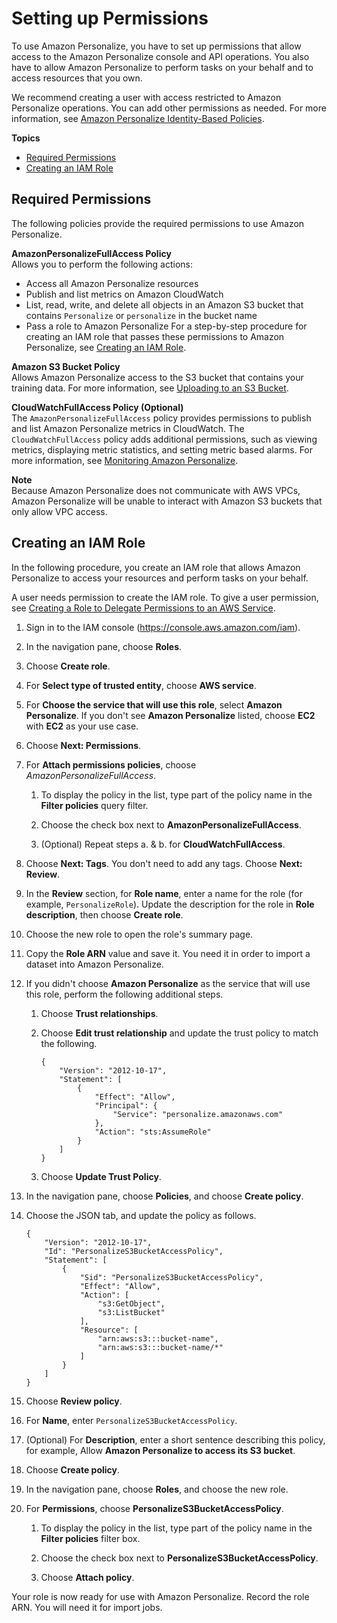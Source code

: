 # Setting up Permissions<a name="aws-personalize-set-up-permissions"></a>

To use Amazon Personalize, you have to set up permissions that allow access to the Amazon Personalize console and API operations\. You also have to allow Amazon Personalize to perform tasks on your behalf and to access resources that you own\.

We recommend creating a user with access restricted to Amazon Personalize operations\. You can add other permissions as needed\. For more information, see [Amazon Personalize Identity\-Based Policies](security_iam_service-with-iam.md#security_iam_service-with-iam-id-based-policies)\.

**Topics**
+ [Required Permissions](#set-up-required-permissions)
+ [Creating an IAM Role](#set-up-create-role-with-permissions)

## Required Permissions<a name="set-up-required-permissions"></a>

The following policies provide the required permissions to use Amazon Personalize\.

**AmazonPersonalizeFullAccess Policy**  
Allows you to perform the following actions:  
+ Access all Amazon Personalize resources
+ Publish and list metrics on Amazon CloudWatch
+ List, read, write, and delete all objects in an Amazon S3 bucket that contains `Personalize` or `personalize` in the bucket name
+ Pass a role to Amazon Personalize
For a step\-by\-step procedure for creating an IAM role that passes these permissions to Amazon Personalize, see [Creating an IAM Role](#set-up-create-role-with-permissions)\.

**Amazon S3 Bucket Policy**  
Allows Amazon Personalize access to the S3 bucket that contains your training data\. For more information, see [Uploading to an S3 Bucket](data-prep-upload-s3.md)\.

**CloudWatchFullAccess Policy \(Optional\)**  
The `AmazonPersonalizeFullAccess` policy provides permissions to publish and list Amazon Personalize metrics in CloudWatch\. The `CloudWatchFullAccess` policy adds additional permissions, such as viewing metrics, displaying metric statistics, and setting metric based alarms\. For more information, see [Monitoring Amazon Personalize](personalize-monitoring.md)\.

**Note**  
Because Amazon Personalize does not communicate with AWS VPCs, Amazon Personalize will be unable to interact with Amazon S3 buckets that only allow VPC access\.

## Creating an IAM Role<a name="set-up-create-role-with-permissions"></a>

In the following procedure, you create an IAM role that allows Amazon Personalize to access your resources and perform tasks on your behalf\.

A user needs permission to create the IAM role\. To give a user permission, see [Creating a Role to Delegate Permissions to an AWS Service](https://docs.aws.amazon.com/IAM/latest/UserGuide/id_roles_create_for-service.html)\.

1. Sign in to the IAM console \([https://console\.aws\.amazon\.com/iam](https://console.aws.amazon.com/iam)\)\.

1. In the navigation pane, choose **Roles**\.

1. Choose **Create role**\.

1. For **Select type of trusted entity**, choose **AWS service**\.

1. For **Choose the service that will use this role**, select **Amazon Personalize**\. If you don't see **Amazon Personalize** listed, choose **EC2** with **EC2** as your use case\.

1. Choose **Next: Permissions**\.

1. For **Attach permissions policies**, choose *AmazonPersonalizeFullAccess*\.

   1. To display the policy in the list, type part of the policy name in the **Filter policies** query filter\.

   1. Choose the check box next to **AmazonPersonalizeFullAccess**\.

   1. \(Optional\) Repeat steps a\. & b\. for **CloudWatchFullAccess**\.

1. Choose **Next: Tags**\. You don't need to add any tags\. Choose **Next: Review**\.

1. In the **Review** section, for **Role name**, enter a name for the role \(for example, `PersonalizeRole`\)\. Update the description for the role in **Role description**, then choose **Create role**\.

1. Choose the new role to open the role's summary page\.

1. Copy the **Role ARN** value and save it\. You need it in order to import a dataset into Amazon Personalize\.

1. If you didn't choose **Amazon Personalize** as the service that will use this role, perform the following additional steps\.

   1. Choose **Trust relationships**\.

   1. Choose **Edit trust relationship** and update the trust policy to match the following\.

      ```
      {
          "Version": "2012-10-17",
          "Statement": [
              {
                  "Effect": "Allow",
                  "Principal": {
                      "Service": "personalize.amazonaws.com"
                  },
                  "Action": "sts:AssumeRole"
              }
          ]
      }
      ```

   1. Choose **Update Trust Policy**\.

1. In the navigation pane, choose **Policies**, and choose **Create policy**\.

1. Choose the JSON tab, and update the policy as follows\.

   ```
   {
       "Version": "2012-10-17",
       "Id": "PersonalizeS3BucketAccessPolicy",
       "Statement": [
           {
               "Sid": "PersonalizeS3BucketAccessPolicy",
               "Effect": "Allow",
               "Action": [
                   "s3:GetObject",
                   "s3:ListBucket"
               ],
               "Resource": [
                   "arn:aws:s3:::bucket-name",
                   "arn:aws:s3:::bucket-name/*"
               ]
           }
       ]
   }
   ```

1. Choose **Review policy**\.

1. For **Name**, enter `PersonalizeS3BucketAccessPolicy`\.

1. \(Optional\) For **Description**, enter a short sentence describing this policy, for example, Allow **Amazon Personalize to access its S3 bucket**\.

1. Choose **Create policy**\.

1. In the navigation pane, choose **Roles**, and choose the new role\.

1. For **Permissions**, choose **PersonalizeS3BucketAccessPolicy**\.

   1. To display the policy in the list, type part of the policy name in the **Filter policies** filter box\.

   1. Choose the check box next to **PersonalizeS3BucketAccessPolicy**\.

   1. Choose **Attach policy**\.

Your role is now ready for use with Amazon Personalize\. Record the role ARN\. You will need it for import jobs\.